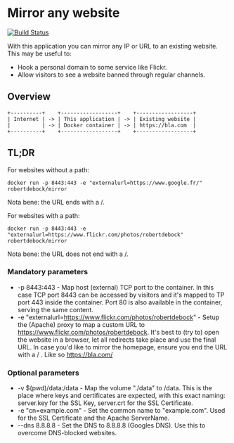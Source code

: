 # Mirror any website
[![Build Status](https://travis-ci.org/robertdebock/mirror.svg?branch=master)](https://travis-ci.org/robertdebock/mirror)

With this application you can mirror any IP or URL to an existing website. This may be useful to:
- Hook a personal domain to some service like Flickr.
- Allow visitors to see a website banned through regular channels.

## Overview
````
+----------+    +------------------+    +------------------+
| Internet | -> | This application | -> | Existing website |
|          | -> | Docker container | -> | https://bla.com  |
+----------+    +------------------+    +------------------+
````

## TL;DR
For websites without a path:
````
docker run -p 8443:443 -e "externalurl=https://www.google.fr/" robertdebock/mirror
````
Nota bene: the URL ends with a /.

For websites with a path:
````
docker run -p 8443:443 -e "externalurl=https://www.flickr.com/photos/robertdebock" robertdebock/mirror
````
Nota bene: the URL does not end with a /.

### Mandatory parameters
- -p 8443:443 - Map host (external) TCP port to the container. In this case TCP port 8443 can be accessed by visitors and it's mapped to TP port 443 inside the container. Port 80 is also available in the container, serving the same content.
- -e "externalurl=https://www.flickr.com/photos/robertdebock" - Setup the (Apache) proxy to map a custom URL to https://www.flickr.com/photos/robertdebock. It's best to (try to) open the website in a browser, let all redirects take place and use the final URL. In case you'd like to mirror the homepage, ensure you end the URL with a / . Like so https://bla.com/

### Optional parameters
- -v $(pwd)/data:/data - Map the volume "./data" to /data. This is the place where keys and certificates are expected, with this exact naming: server.key for the SSL Key, server.crt for the SSL Certificate.
- -e "cn=example.com" - Set the common name to "example.com". Used for the SSL Certificate and the Apache ServerName.
- --dns 8.8.8.8 - Set the DNS to 8.8.8.8 (Googles DNS). Use this to overcome DNS-blocked websites.
